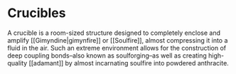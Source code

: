 # Crucibles

A crucible is a room-sized structure designed to completely enclose and amplify [[Gimyndine|gimynfire]] or [[Soulfire]], almost compressing it into a fluid in the air. Such an extreme environment allows for the construction of deep coupling bonds–also known as soulforging–as well as creating high-quality [[adamant]] by almost incarnating soulfire into powdered anthracite.
